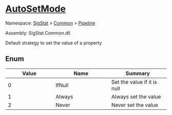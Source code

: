 # [AutoSetMode](./AutoSetMode.md)
Namespace: [SigStat]() > [Common](./../README.md) > [Pipeline](./README.md)

Assembly: SigStat.Common.dll


Default strategy to set the value of a property

##	Enum

| Value<a href="#"><img width=400></a> | Name<a href="#"><img width=475></a> | Summary<a href="#"><img width=400></a> | 
| --- | --- | --- | 
| 0| IfNull| Set the value if it is null| <br>
| 1| Always| Always set the value| <br>
| 2| Never| Never set the value| <br>


